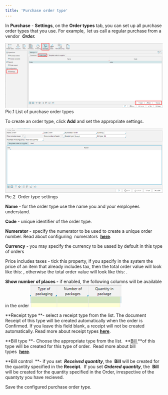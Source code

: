 ```yaml
---
title: 'Purchase order type'
---
```


In **Purchasе** - **Settings**, on the **Order types** tab, you can set up all purchase order types that you use. For example,  let us call a regular purchase from a vendor  ***Order.***

![](attachments/1802831/13828159.png)  
Pic.1 List of purchase order types

  

To create an order type, click **Add** and set the appropriate settings.

![](attachments/1802831/13828160.png)  
Pic.2  Order type settings

  

**Name** - for the order type use the name you and your employees understand.

**Code** - unique identifier of the order type.

**Numerator** - specify the numerator to be used to create a unique order number. Read about configuring  numerators  [**here**](http://documentation.luxsoft.by/pages/viewpage.action?pageId=72942230). 

**Currency** - you may specify the currency to be uased by defoult in this type of orders

Price includes taxes - tick this property, if you specify in the system the price of an item that already includes tax, then the total order value will look like this: , otherwise the total order value will look like this: .

**Show number of places -** if enabled, the following columns will be available in the order ![](attachments/1802831/13828176.png)

**Receipt type **- select a receipt type from the list. The document Receipt of this type will be created automatically when the order is Confirmed. If you leave this field blank, a receipt will not be created automatically. Read more about receipt types [**here**](Receipt_type.md). 

**Bill type **- Choose the appropriate type from the list.  **[Bill ](Vendor_payments.md)**of this type will be created for this type of order.  Read more about bill types  [**here**](Bill_type.md). 

**Bill control  **- if you set  ***Received quantity***, the  **Bill** will be created for the quantity specified in the **Receipt**.  If you set ***Ordered quantity***, the  **Bill** will be created for the quantity specified in the Order, irrespective of the quantyty you have recieved.  

Save the configured purchase order type.

  



  
